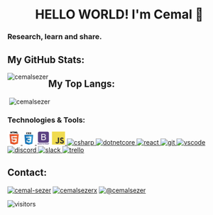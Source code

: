 
<h1 align="center">HELLO WORLD! I'm Cemal 👋</h1>

 
### Research, learn and share.


## My GitHub Stats:

<p><img align="left" src="https://github-readme-stats.vercel.app/api/top-langs?username=cemalsezer&show_icons=true&theme=radical&locale=en&layout=compact" alt="cemalsezer" /></p>

## My Top Langs:

<p>&nbsp;<img align="center" src="https://github-readme-stats.vercel.app/api?username=cemalsezer&show_icons=true&theme=radical&locale=en" alt="cemalsezer" width="50%" /></p>


<h3 align="left">Technologies & Tools:</h3>
<p align="left"> 
<a href="https://www.w3.org/html/" target="_blank"> <img src="https://raw.githubusercontent.com/devicons/devicon/master/icons/html5/html5-original-wordmark.svg" alt="html5" width="30" height="30"/> </a> 
 <a href="https://www.w3schools.com/css/" target="_blank"> <img src="https://raw.githubusercontent.com/devicons/devicon/master/icons/css3/css3-original-wordmark.svg" alt="css3" width="28" height="28"/> </a>
 <a href="https://getbootstrap.com" target="_blank"> <img src="https://raw.githubusercontent.com/devicons/devicon/master/icons/bootstrap/bootstrap-plain-wordmark.svg" alt="bootstrap" width="30" height="30"/></a>
 <a href="https://developer.mozilla.org/en-US/docs/Web/JavaScript" target="_blank"> <img src="https://raw.githubusercontent.com/devicons/devicon/master/icons/javascript/javascript-original.svg" alt="javascript" width="30" height="30"/> </a> 
<a href="https://docs.microsoft.com/en-us/dotnet/csharp/" target="_blank"> <img src="https://seeklogo.com/images/C/c-sharp-c-logo-02F17714BA-seeklogo.com.png" alt="csharp" width="27" height="30"/> </a>
<a href="https://dotnet.microsoft.com/" target="_blank"> <img src="https://upload.wikimedia.org/wikipedia/commons/thumb/e/ee/.NET_Core_Logo.svg/1200px-.NET_Core_Logo.svg.png" alt="dotnetcore" width="30" height="30"/> </a>
<a href="https://reactjs.org/" target="_blank"> <img src="https://upload.wikimedia.org/wikipedia/commons/thumb/4/47/React.svg/1200px-React.svg.png" alt="react" width="33" height="30"/> </a> 
<a href="https://git-scm.com/" target="_blank"> <img src="https://www.vectorlogo.zone/logos/git-scm/git-scm-icon.svg" alt="git" width="30" height="30"/> </a>
<a href="https://code.visualstudio.com/" target="_blank"> <img src="https://upload.wikimedia.org/wikipedia/commons/thumb/9/9a/Visual_Studio_Code_1.35_icon.svg/1024px-Visual_Studio_Code_1.35_icon.svg.png" alt="vscode" width="30" height="30"/> </a>
<a href="https://discord.com/" target="_blank"> <img src="https://cdn4.iconfinder.com/data/icons/logos-and-brands/512/91_Discord_logo_logos-512.png" alt="discord" width="30" height="30"/> </a> 
<a href="https://slack.com/intl/en-tr/" target="_blank"> <img src="https://cdn.brandfolder.io/5H442O3W/as/pl546j-7le8zk-4nzzs1/Slack_Mark_Web.png" alt="slack" width="37" height="37"/> </a>
<a href="https://trello.com/en" target="_blank"> <img src="https://cdn.iconscout.com/icon/free/png-512/trello-6-569395.png" alt="trello" width="30" height="30"/> </a>
</p>





## Contact:
<p align="left">
<a href="https://www.linkedin.com/in/cemal-sezer/" target="blank"><img align="center" src="https://velanovascular.com/wp-content/uploads/2020/06/LinkedIn.png" alt="cemal-sezer" height="30" width="30" /></a>
<a href="https://www.instagram.com/cemalsezerx/" target="blank"><img align="center" src="https://upload.wikimedia.org/wikipedia/commons/thumb/e/e7/Instagram_logo_2016.svg/1200px-Instagram_logo_2016.svg.png" alt="cemalsezerx" height="30" width="30" /></a>
<a href="https://medium.com/@cemalsezer" target="blank"><img align="center" src="https://cdn.jsdelivr.net/npm/simple-icons@3.0.1/icons/medium.svg" alt="@cemalsezer" height="30" width="40" /></a>
</p>


![visitors](https://visitor-badge.glitch.me/badge?page_id=cemalsezer.visitor-badge)
